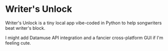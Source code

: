 # Writer's Unlock
Writer's Unlock is a tiny local app vibe-coded in Python to help songwriters beat writer's block.

I might add Datamuse API integration and a fancier cross-platform GUI if I'm feeling cute.